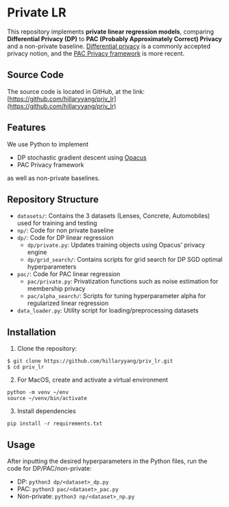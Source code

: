 # Private LR
This repository implements **private linear regression models**, comparing **Differential Privacy (DP)** to **PAC (Probably Approximately Correct) Privacy** and a non-private baseline. [Differential privacy](https://link.springer.com/chapter/10.1007/11787006_1) is a commonly accepted privacy notion, and the [PAC Privacy framework](https://eprint.iacr.org/2024/718) is more recent.

## Source Code
The source code is located in GitHub, at the link: [https://github.com/hillaryyang/priv_lr](https://github.com/hillaryyang/priv_lr)

## Features
We use Python to implement
* DP stochastic gradient descent using [Opacus](https://opacus.ai/)
* PAC Privacy framework

as well as non-private baselines. 

## Repository Structure
* `datasets/`: Contains the 3 datasets (Lenses, Concrete, Automobiles) used for training and testing
* `np/`: Code for non private baseline
* `dp/`: Code for DP linear regression  
    * `dp/private.py`: Updates training objects using Opacus' privacy engine
    * `dp/grid_search/`: Contains scripts for grid search for DP SGD optimal hyperparameters
* `pac/`: Code for PAC linear regression
    * `pac/private.py`: Privatization functions such as noise estimation for membership privacy
    * `pac/alpha_search/`: Scripts for tuning hyperparameter alpha for regularized linear regression
* `data_loader.py`: Utility script for loading/preprocessing datasets

## Installation
1. Clone the repository:
```
$ git clone https://github.com/hillaryyang/priv_lr.git
$ cd priv_lr
```

2. For MacOS, create and activate a virtual environment
```
python -m venv ~/env
source ~/venv/bin/activate  
```

3. Install dependencies
```
pip install -r requirements.txt
```

## Usage
After inputting the desired hyperparameters in the Python files, run the code for DP/PAC/non-private:
* DP: `python3 dp/<dataset>_dp.py`
* PAC: `python3 pac/<dataset>_pac.py`
* Non-private: `python3 np/<dataset>_np.py`
